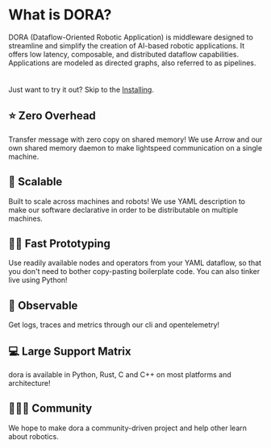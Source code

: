 # What is DORA?

DORA (Dataflow-Oriented Robotic Application) is middleware designed to streamline and simplify the creation of AI-based robotic applications. It offers low latency, composable, and distributed dataflow capabilities. Applications are modeled as directed graphs, also referred to as pipelines.

<div class="tip custom-block" style="padding-top: 8px">

Just want to try it out? Skip to the [Installing](https://dora-rs.ai/docs/guides/Installation/installing).

</div>

## ⭐ Zero Overhead

Transfer message with zero copy on shared memory! We use Arrow and our own shared memory daemon to make lightspeed communication on a single machine.

## 🤯 Scalable

Built to scale across machines and robots! We use YAML description to make our software declarative in order to be distributable on multiple machines.

## 👨‍🏭 Fast Prototyping

Use readily available nodes and operators from your YAML dataflow, so that you don't need to bother copy-pasting boilerplate code. You can also tinker live using Python!

## 🔭 Observable

Get logs, traces and metrics through our cli and opentelemetry!

## 💻 Large Support Matrix

dora is available in Python, Rust, C and C++ on most platforms and architecture!

## 🧑‍🤝‍🧑 Community

We hope to make dora a community-driven project and help other learn about robotics.